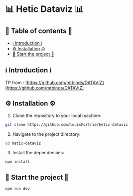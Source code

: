 # 📊 Hetic Dataviz 📊

## 📝️ Table of contents 📝

- [ℹ️ Introduction ℹ️](#-introduction-)
- [⚙️ Installation ⚙️](#️-installation-️)
- [🚀 Start the project 🚀](#-start-the-project-)

## ℹ️ Introduction ℹ️

TP from : [https://github.com/mtbinds/DATAVIZ](https://github.com/mtbinds/DATAVIZ)

## ⚙️ Installation ⚙️

1. Clone the repository to your local machine:

```bash
git clone https://github.com/louisFortrie/hetic-dataviz
```

2. Navigate to the project directory:

```bash
cd hetic-dataviz
```

3. Install the dependencies:

```bash
npm install
```

## 🚀 Start the project 🚀

```bash
npm run dev
```

